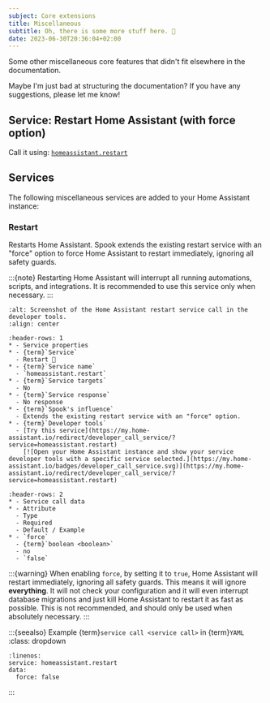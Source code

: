 ```yaml
---
subject: Core extensions
title: Miscellaneous
subtitle: Oh, there is some more stuff here. 🦄
date: 2023-06-30T20:36:04+02:00
---
```


Some other miscellaneous core features that didn't fit elsewhere in the documentation.

Maybe I'm just bad at structuring the documentation? If you have any suggestions, please let me know!

## Service: Restart Home Assistant (with force option)

Call it using: [`homeassistant.restart`](https://my.home-assistant.io/redirect/developer_call_service/?service=homeassistant.restart)

## Services

The following miscellaneous services are added to your Home Assistant instance:

### Restart

Restarts Home Assistant. Spook extends the existing restart service with an "force" option to force Home Assistant to restart immediately, ignoring all safety guards.

:::{note}
Restarting Home Assistant will interrupt all running automations, scripts, and
integrations. It is recommended to use this service only when necessary.
:::

```{figure} ./images/misc/restart.png
:alt: Screenshot of the Home Assistant restart service call in the developer tools.
:align: center
```

```{list-table}
:header-rows: 1
* - Service properties
* - {term}`Service`
  - Restart 👻
* - {term}`Service name`
  - `homeassistant.restart`
* - {term}`Service targets`
  - No
* - {term}`Service response`
  - No response
* - {term}`Spook's influence`
  - Extends the existing restart service with an "force" option.
* - {term}`Developer tools`
  - [Try this service](https://my.home-assistant.io/redirect/developer_call_service/?service=homeassistant.restart)
    [![Open your Home Assistant instance and show your service developer tools with a specific service selected.](https://my.home-assistant.io/badges/developer_call_service.svg)](https://my.home-assistant.io/redirect/developer_call_service/?service=homeassistant.restart)
```

```{list-table}
:header-rows: 2
* - Service call data
* - Attribute
  - Type
  - Required
  - Default / Example
* - `force`
  - {term}`boolean <boolean>`
  - no
  - `false`
```

:::{warning}
When enabling `force`, by setting it to `true`, Home Assistant will restart immediately, ignoring all safety guards. This means it will ignore **everything**. It will not check your configuration and it will even interrupt database migrations and just kill Home Assistant to restart it as fast as possible. This is not recommended, and should only be used when absolutely necessary.
:::

:::{seealso} Example {term}`service call <service call>` in {term}`YAML`
:class: dropdown

```{code-block} yaml
:linenos:
service: homeassistant.restart
data:
  force: false
```

:::
